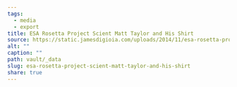 ```yaml
---
tags:
  - media
  - export
title: ESA Rosetta Project Scient Matt Taylor and His Shirt
source: https://static.jamesdigioia.com/uploads/2014/11/esa-rosetta-project-scient-matt-taylor-and-his-shirt.jpg
alt: ""
caption: ""
path: vault/_data
slug: esa-rosetta-project-scient-matt-taylor-and-his-shirt
share: true
---
```

